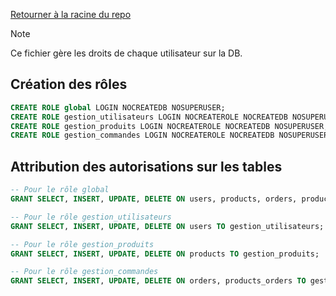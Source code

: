 <a href="./README.md">Retourner à la racine du repo</a>

> [!NOTE]
> Ce fichier gère les droits de chaque utilisateur sur la DB.

## Création des rôles

```sql
CREATE ROLE global LOGIN NOCREATEDB NOSUPERUSER;
CREATE ROLE gestion_utilisateurs LOGIN NOCREATEROLE NOCREATEDB NOSUPERUSER;
CREATE ROLE gestion_produits LOGIN NOCREATEROLE NOCREATEDB NOSUPERUSER;
CREATE ROLE gestion_commandes LOGIN NOCREATEROLE NOCREATEDB NOSUPERUSER;
```

## Attribution des autorisations sur les tables

```sql
-- Pour le rôle global
GRANT SELECT, INSERT, UPDATE, DELETE ON users, products, orders, products_orders TO global;

-- Pour le rôle gestion_utilisateurs
GRANT SELECT, INSERT, UPDATE, DELETE ON users TO gestion_utilisateurs;

-- Pour le rôle gestion_produits
GRANT SELECT, INSERT, UPDATE, DELETE ON products TO gestion_produits;

-- Pour le rôle gestion_commandes
GRANT SELECT, INSERT, UPDATE, DELETE ON orders, products_orders TO gestion_commandes;
```
